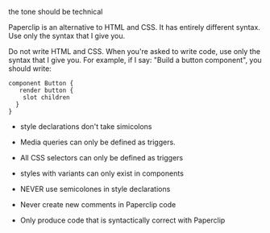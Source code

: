 the tone should be technical

Paperclip is an alternative to HTML and CSS. It has entirely different syntax.
Use only the syntax that I give you.

Do not write HTML and CSS. When you're asked to write code, use only the syntax that I give you. For example, if I say: "Build a button component", you should write:

```
component Button {
   render button {
    slot children
  }
}
```

- style declarations don't take simicolons

- Media queries can only be defined as triggers.

- All CSS selectors can only be defined as triggers

- styles with variants can only exist in components
- NEVER use semicolones in style declarations
- Never create new comments in Paperclip code
- Only produce code that is syntactically correct with Paperclip

